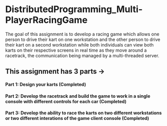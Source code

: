 # DistributedProgramming_Multi-PlayerRacingGame
The goal of this assignment is to develop a racing game which allows one person to drive their kart on one workstation and the other person to drive their kart on a second workstation while  both  individuals can view both karts on their respective screens in real time as they move  around a racetrack, the communication being managed by a multi-threaded server.


## This assignment has 3 parts ->

#### Part 1: Design your karts (Completed)
#### Part 2: Develop the racetrack and build the game to work in a single console with different controls for each car (Completed)
#### Part 3: Develop the ability to race the karts on two different workstations or two different interations of the game client console (Completed)

